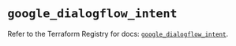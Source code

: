 # `google_dialogflow_intent`

Refer to the Terraform Registry for docs: [`google_dialogflow_intent`](https://registry.terraform.io/providers/hashicorp/google-beta/5.22.0/docs/resources/google_dialogflow_intent).
